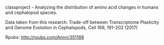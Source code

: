 classproject - Analyzing the distribution of amino acid changes in humans and cephalopod species.

Data taken from this research: Trade-off between Transcriptome Plasticity and Genome Evolution in Cephalopods, Cell 169, 191–202 (2017)

Rpubs: http://rpubs.com/Annn/351188

